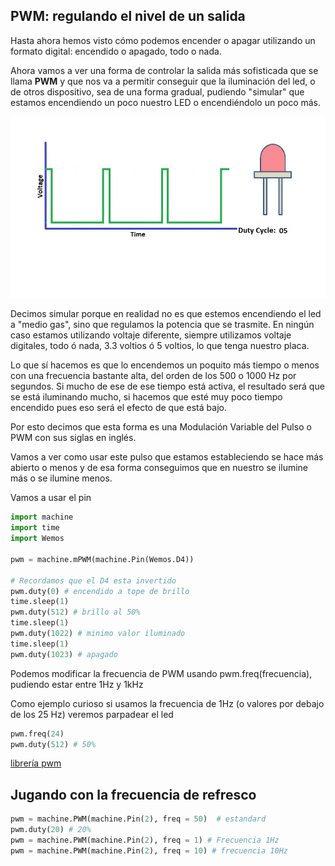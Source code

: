 ## PWM: regulando el nivel de un salida

Hasta ahora hemos visto cómo podemos encender o apagar utilizando un formato digital: encendido o apagado, todo o nada.

Ahora vamos a ver una forma de controlar la salida más sofisticada que se llama **PWM** y que nos va a permitir conseguir que la iluminación del led, o de otros dispositivo, sea de una forma gradual, pudiendo "simular" que estamos encendiendo un poco nuestro LED o encendiéndolo un poco más.

![](./images/PWM.gif)

Decimos simular porque en realidad no es que estemos encendiendo el led a "medio gas", sino que regulamos la potencia que se trasmite. En ningún caso estamos utilizando voltaje diferente, siempre utilizamos voltaje digitales, todo ó nada, 3.3 voltios ó 5 voltios, lo que tenga nuestro placa. 

Lo que sí hacemos es que lo encendemos un poquito más tiempo o menos con una frecuencia bastante alta, del orden de los 500 o 1000 Hz por segundos. Si mucho de ese de ese tiempo está activa, el resultado será que se está iluminando mucho, si hacemos que esté muy poco tiempo encendido pues eso será el efecto de que está bajo.

Por esto decimos que esta forma es una Modulación Variable del Pulso o PWM con sus siglas en inglés.

Vamos a ver como usar este pulso que estamos estableciendo se hace más abierto o menos y de esa forma conseguimos que en nuestro se ilumine más o se ilumine menos.

Vamos a usar el pin

```python
import machine
import time
import Wemos

pwm = machine.mPWM(machine.Pin(Wemos.D4))

# Recordamos que el D4 esta invertido
pwm.duty(0) # encendido a tope de brillo
time.sleep(1)
pwm.duty(512) # brillo al 50%
time.sleep(1)
pwm.duty(1022) # minimo valor iluminado
time.sleep(1)
pwm.duty(1023) # apagado

```

Podemos modificar la frecuencia de PWM usando pwm.freq(frecuencia), pudiendo estar entre 1Hz y 1kHz

Como ejemplo curioso si usamos la frecuencia de 1Hz (o valores por debajo de los 25 Hz) veremos parpadear el led

```python
pwm.freq(24)
pwm.duty(512) # 50%
```

[librería pwm](https://www.esploradores.com/micropython_pwm/)

## Jugando con la frecuencia de refresco

```python
pwm = machine.PWM(machine.Pin(2), freq = 50)  # estandard
pwm.duty(20) # 20%
pwm = machine.PWM(machine.Pin(2), freq = 1) # Frecuencia 1Hz
pwm = machine.PWM(machine.Pin(2), freq = 10) # frecuencia 10Hz
```

